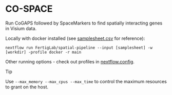 # CO-SPACE

Run CoGAPS followed by SpaceMarkers to find spatially interacting genes in Visium data.

Locally with docker installed (see [samplesheet.csv](samplesheet.csv) for reference):

```
nextflow run FertigLab/spatial-pipeline --input [samplesheet] -w [workdir] -profile docker -r main
```

Other running options - check out profiles in [nextflow.config](nextflow.config).

>[!TIP]
>Use `--max_memory --max_cpus --max_time` to control the maximum resources to grant on the host.
